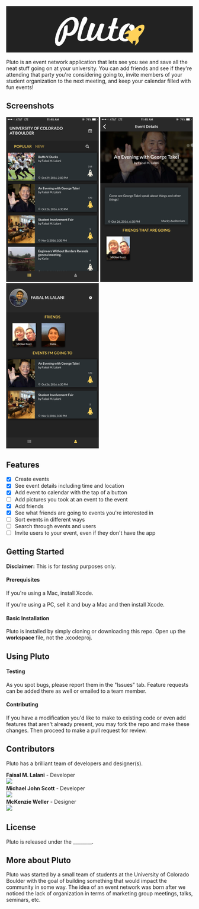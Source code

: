 <img src="https://github.com/PlutoNetwork/Pluto-iOS/blob/master/Pluto/Assets.xcassets/pluto-logo-black.imageset/pluto-logo-black.png">

Pluto is an event network application that lets see you see and save all the neat stuff going on at your university. You can add friends and see if they're attending that party you're considering going to, invite members of your student organization to the next meeting, and keep your calendar filled with fun events!

## Screenshots

<img src="https://github.com/PlutoNetwork/Pluto-iOS/blob/master/Pluto/Assets.xcassets/screenshot1.imageset/pluto1.PNG" width="250">
<img src="https://github.com/PlutoNetwork/Pluto-iOS/blob/master/Pluto/Assets.xcassets/screenshot2.imageset/pluto2.PNG" width="250">
<img src="https://github.com/PlutoNetwork/Pluto-iOS/blob/master/Pluto/Assets.xcassets/screenshot3.imageset/pluto3.PNG" width="250">

## Features

- [x] Create events
- [x] See event details including time and location
- [x] Add event to calendar with the tap of a button
- [ ] Add pictures you took at an event to the event
- [x] Add friends
- [x] See what friends are going to events you're interested in
- [ ] Sort events in different ways
- [ ] Search through events and users
- [ ] Invite users to your event, even if they don't have the app

## Getting Started

__Disclaimer:__ This is for _testing_ purposes only.

#### Prerequisites

If you're using a Mac, install Xcode.
  
If you're using a PC, sell it and buy a Mac and then install Xcode.

#### Basic Installation

Pluto is installed by simply cloning or downloading this repo. Open up the **workspace** file, not the .xcodeproj.

## Using Pluto

#### Testing

As you spot bugs, please report them in the "Issues" tab. Feature requests can be added there as well or emailed to a team member.

#### Contributing

If you have a modification you'd like to make to existing code or even add features that aren't already present, you may fork the repo and make these changes. Then proceed to make a pull request for review.

## Contributors

Pluto has a brilliant team of developers and designer(s).

**Faisal M. Lalani** - Developer  
[<img src="https://github.com/favicon.ico" width="25">](https://github.com/faisalmlalani)  
**Michael John Scott** - Developer  
[<img src="https://github.com/favicon.ico" width="25">](https://github.com/JMichaelScott)  
**McKenzie Weller** - Designer  
[<img src="https://github.com/favicon.ico" width="25">](https://github.com/pikawolfy)

## License

Pluto is released under the ________.

## More about Pluto

Pluto was started by a small team of students at the University of Colorado Boulder with the goal of building something that would impact the community in some way. The idea of an event network was born after we noticed the lack of organization in terms of marketing group meetings, talks, seminars, etc.
